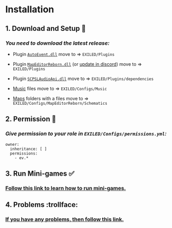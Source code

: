 # Installation
## 1. Download and Setup :moyai:
### *You need to download the latest release:*

- Plugin [``AutoEvent.dll``](https://github.com/KoT0XleB/AutoEvent-Exiled/releases/latest) move to => ``EXILED/Plugins``

- Plugin [``MapEditorReborn.dll``](https://github.com/Michal78900/MapEditorReborn/releases/latest) (or [update in discord](https://discord.gg/sQcSSPjf8p)) move to => ``EXILED/Plugins``

- Plugin [``SCPSLAudioApi.dll``](https://github.com/CedModV2/SCPSLAudioApi/releases/latest)  move to => ``EXILED/Plugins/dependencies``

- [Music](https://github.com/KoT0XleB/AutoEvent-Exiled/tree/main/Music) files move to => ``EXILED/Configs/Music``

- [Maps](https://github.com/KoT0XleB/AutoEvent-Exiled/tree/main/Schematics) folders with a files move to => ``EXILED/Configs/MapEditorReborn/Schematics``

## 2. Permission :gem:
### *Give permission to your role in ``EXILED/Configs/permissions.yml``:*

```
owner:
  inheritance: [ ]
  permissions:
    - ev.*
```

## 3. Run Mini-games :white_check_mark:
### [Follow this link to learn how to run mini-games.](https://github.com/KoT0XleB/AutoEvent-Exiled/blob/main/Docs/Commands.md)

## 4. Problems :trollface: 
### [If you have any problems, then follow this link.](https://github.com/KoT0XleB/AutoEvent-Exiled/blob/main/Docs/Problem.md)

